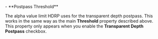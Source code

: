 <tr>
<td>- **Postpass Threshold**</td>
<td>

The alpha value limit HDRP uses for the transparent depth postpass. This works in the same way as the main **Threshold** property described above.<br />This property only appears when you enable the **Transparent Depth Postpass** checkbox.

</td>
</tr>
